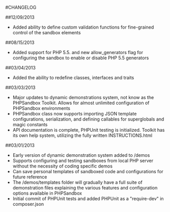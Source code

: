 #CHANGELOG

##12/09/2013
- Added ability to define custom validation functions for fine-grained control of the sandbox elements

##08/15/2013
- Added support for PHP 5.5. and new allow_generators flag for configuring the sandbox to enable or disable PHP 5.5 generators

##03/04/2013
- Added the ability to redefine classes, interfaces and traits

##03/03/2013

- Major updates to dynamic demonstrations system, not know as the PHPSandbox Toolkit. Allows for almost unlimited configuration of PHPSandbox environments
- PHPSandbox class now supports importing JSON template configurations, serialization, and defining callables for superglobals and magic constants
- API documentation is complete, PHPUnit testing is initialized. Toolkit has its own help system, utilizing the fully written INSTRUCTIONS.html

##03/01/2013

- Early version of dynamic demonstration system added to /demos
- Supports configuring and testing sandboxes from local PHP server without the necessity of coding specific demos
- Can save personal templates of sandboxed code and configurations for future reference
- The /demos/templates folder will gradually have a full suite of demonstration files explaining the various features and configuration options available in PHPSandbox
- Initial commit of PHPUnit tests and added PHPUnit as a "require-dev" in composer.json